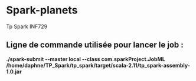 # Spark-planets
Tp Spark INF729

<h2> Ligne de commande utilisée pour lancer le job : </h2> 
   <b>./spark-submit --master local --class com.sparkProject.JobML /home/daphne/TP_Spark/tp_spark/target/scala-2.11/tp_spark-assembly-1.0.jar </b>

